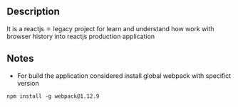 ## Description
It is a reactjs ⚛ legacy project for learn and understand how work with browser history into reactjs production application

## Notes
* For build the application considered install global webpack with specifict version
```npm
npm install -g webpack@1.12.9
``` 